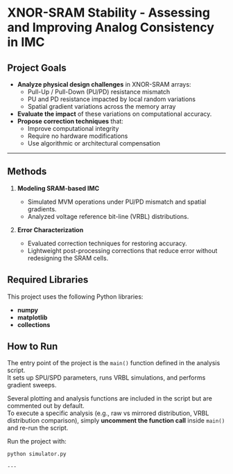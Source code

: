 # XNOR-SRAM Stability - Assessing and Improving Analog Consistency in IMC


## Project Goals
- **Analyze physical design challenges** in XNOR-SRAM arrays:
  - Pull-Up / Pull-Down (PU/PD) resistance mismatch
  - PU and PD resistance impacted by local random variations 
  - Spatial gradient variations across the memory array
- **Evaluate the impact** of these variations on computational accuracy.
- **Propose correction techniques** that:
  - Improve computational integrity  
  - Require no hardware modifications  
  - Use algorithmic or architectural compensation

---

## Methods
1. **Modeling SRAM-based IMC**
   - Simulated MVM operations under PU/PD mismatch and spatial gradients.  
   - Analyzed voltage reference bit-line (VRBL) distributions.  

2. **Error Characterization**
   - Evaluated correction techniques for restoring accuracy.  
   - Lightweight post-processing corrections that reduce error without redesigning the SRAM cells.  

## Required Libraries
This project uses the following Python libraries:
- **numpy**
- **matplotlib**
- **collections**
  
## How to Run  

The entry point of the project is the `main()` function defined in the analysis script.  
It sets up SPU/SPD parameters, runs VRBL simulations, and performs gradient sweeps.  

Several plotting and analysis functions are included in the script but are commented out by default.  
To execute a specific analysis (e.g., raw vs mirrored distribution, VRBL distribution comparison), simply **uncomment the function call** inside `main()` and re-run the script.  

Run the project with:  
```bash
python simulator.py

---
